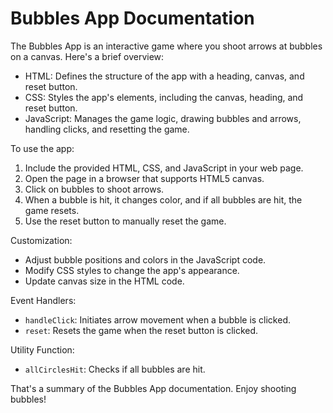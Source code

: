 # Bubbles App Documentation

The Bubbles App is an interactive game where you shoot arrows at bubbles on a canvas. Here's a brief overview:

- HTML: Defines the structure of the app with a heading, canvas, and reset button.
- CSS: Styles the app's elements, including the canvas, heading, and reset button.
- JavaScript: Manages the game logic, drawing bubbles and arrows, handling clicks, and resetting the game.

To use the app:
1. Include the provided HTML, CSS, and JavaScript in your web page.
2. Open the page in a browser that supports HTML5 canvas.
3. Click on bubbles to shoot arrows.
4. When a bubble is hit, it changes color, and if all bubbles are hit, the game resets.
5. Use the reset button to manually reset the game.

Customization:
- Adjust bubble positions and colors in the JavaScript code.
- Modify CSS styles to change the app's appearance.
- Update canvas size in the HTML code.

Event Handlers:
- `handleClick`: Initiates arrow movement when a bubble is clicked.
- `reset`: Resets the game when the reset button is clicked.

Utility Function:
- `allCirclesHit`: Checks if all bubbles are hit.

That's a summary of the Bubbles App documentation. Enjoy shooting bubbles!
